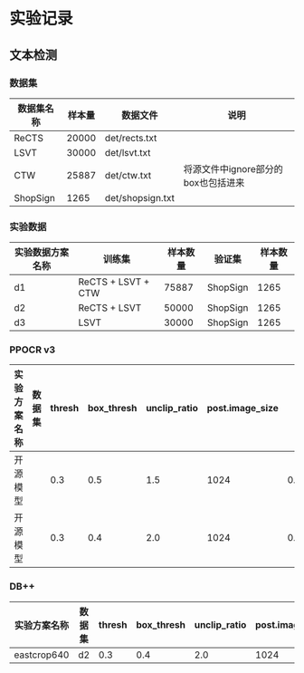 # 实验记录

## 文本检测

### 数据集

| 数据集名称 | 样本量 | 数据文件 | 说明 |
| --- | --- | --- | --- |
| ReCTS | 20000 | det/rects.txt ||
| LSVT | 30000 | det/lsvt.txt ||
| CTW | 25887 | det/ctw.txt | 将源文件中ignore部分的box也包括进来 |
| ShopSign | 1265 | det/shopsign.txt ||

### 实验数据

| 实验数据方案名称 | 训练集 | 样本数量  | 验证集 | 样本数量 |
| --- | --- |---| --- |---|
| d1 | ReCTS + LSVT + CTW | 75887 | ShopSign | 1265 |
| d2 | ReCTS + LSVT | 50000 | ShopSign | 1265 |
| d3 | LSVT | 30000 | ShopSign | 1265 |

### PPOCR v3

| 实验方案名称 | 数据集 | thresh | box_thresh | unclip_ratio | post.image_size | precision | recall | hmean |
| --- | --- | --- | --- | --- |---| --- | --- | --- |
| 开源模型 | | 0.3 | 0.5 | 1.5 | 1024 | 0.6275274056029233 | 0.5093929207039747 | 0.5623226369788257 |
| 开源模型 | | 0.3 | 0.4 | 2.0 | 1024 | 0.6188095791676355 | 0.5263001779711292 | 0.5688181235306689 |

### DB++

| 实验方案名称 | 数据集 | thresh | box_thresh | unclip_ratio | post.image_size | precision | recall | hmean |
| --- | --- | --- | --- | --- |---| --- | --- | --- |
| eastcrop640 | d2 | 0.3 | 0.4 | 2.0 | 1024 | 0.7272626564750194 | 0.6491002570694088 | 0.6859620709471815 |
